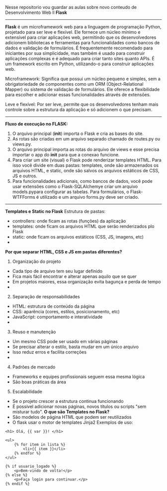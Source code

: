 Nesse repositorio vou guardar as aulas sobre novo conteudo de Desenvolvimento Web ll **Flask**

---

**Flask** é um microframework web para a linguagem de programação Python, projetado para ser leve e flexível. Ele fornece um núcleo mínimo e extensível para criar aplicações web, permitindo que os desenvolvedores adicionem bibliotecas e ferramentas para funcionalidades como bancos de dados e validação de formulários. É frequentemente recomendado para iniciantes por sua simplicidade, mas também é usado para construir aplicações complexas e é adequado para criar tanto sites quanto APIs. É um framework escrito em Python, utilizando-o para construir aplicações web. 

Microframework: Significa que possui um núcleo pequeno e simples, sem a obrigatoriedade de componentes como um ORM (Object-Relational Mapper) ou sistema de validação de formulários. Ele oferece a flexibilidade para escolher e adicionar essas funcionalidades através de extensões. 

Leve e flexível: Por ser leve, permite que os desenvolvedores tenham mais controle sobre a estrutura da aplicação e só adicionem o que precisam. 

---

**Fluxo de execução no FLASK:**
1. O arquivo principal (__init__) importa o Flask e cria as bases do site.
2. As rotas são criadas em um arquivo separado chamado de routes.py ou views.py.
3. O arquivo principal importa as rotas do arquivo de views e esse precisa importar o app do __init__ para que a conexao funcione.
4. Para criar um site (visual) o Flask pode renderizar templates HTML. Para isso você divide em duas pastas: templates, onde são armazenados os arquivos HTML, e static, onde são salvos os arquivos estáticos de CSS, JS e outros.
5. Para funcionalidades adicionais, como bancos de dados, você pode usar extensões como o Flask-SQLAlchemye criar um arquivo models.pypara configurar as tabelas. Para formulários, o Flask-WTFForms é utilizado e um arquivo forms.py deve ser criado.

---

**Templates e Static no Flask**
Estrutura de pastas:
- controllers: onde ficam as rotas (funções) da aplicação
- templates: onde ficam os arquivos HTML que serão renderizados plo Flask
- static: onde ficam os arquivos estáticos (CSS, JS, imagens, etc)
- 
**Por que separar HTML, CSS e JS em pastas diferentes?**
1. Organização do projeto
- Cada tipo de arquivo tem seu lugar definido
- Fica mais fácil encontrar e alterar apenas aquilo que se quer
- Em projetos maiores, essa organização evita bagunça e perda de tempo
- 
2. Separação de responsabilidades
- HTML: estrutura de conteúdo da página
- CSS: aparência (cores, estilos, posicionamento, etc)
- JavaScript: comportamento e interatividade
- 
3. Reuso e manutenção
- Um mesmo CSS pode ser usado em várias páginas
- Se precisar alterar o estilo, basta mudar em um único arquivo
- Isso reduz erros e facilita correções
- 
4. Padrões de mercado
- Frameworks e equipes profissionais seguem essa mesma lógica
- São boas práticas da área
5. Escalabilidade
- Se o projeto crescer a estrutura continua funcionando
- É possível adicionar novas páginas, novos títulos ou scripts "sem misturar tudo".
**O que são Templates no Flask?**
- São modelos de página HTML que podem ser reutilizados
- O flask usar o motor de templates Jinja2
Exemplos de uso:
```
<h1> Olá, {{ var }}! </h1>
```
```
<ul>
    {% for item in lista %}
        <li>{{ item }}</li>
    {% endfor %}
</ul>
```
```
{% if usuario_logado %}
    <p>Bem-vindo de volta!</p>
{% else %}
    <p>Faça login para continuar.</p>
{% endif %}
```
